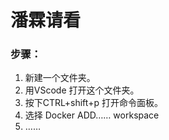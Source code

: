 # 潘霖请看
### 步骤：
1. 新建一个文件夹。
2. 用VScode 打开这个文件夹。
3. 按下CTRL+shift+p 打开命令面板。
4. 选择 Docker ADD…… workspace
5. ……
